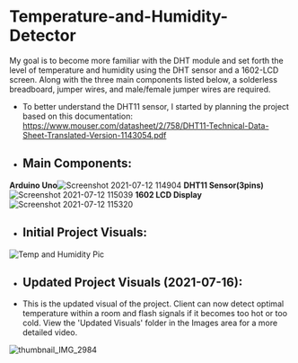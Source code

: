 # Temperature-and-Humidity-Detector

My goal is to become more familiar with the DHT module and set forth the level of temperature and humidity using the DHT sensor and a 1602-LCD screen. Along with the three main components listed below, a solderless breadboard, jumper wires, and male/female jumper wires are required.

- To better understand the DHT11 sensor, I started by planning the project based on this documentation: https://www.mouser.com/datasheet/2/758/DHT11-Technical-Data-Sheet-Translated-Version-1143054.pdf

- ## **Main Components:**
**Arduino Uno**![Screenshot 2021-07-12 114904](https://user-images.githubusercontent.com/81925146/125317667-2f228600-e307-11eb-87db-64e619671c66.png) 
**DHT11 Sensor(3pins)**![Screenshot 2021-07-12 115039](https://user-images.githubusercontent.com/81925146/125317959-698c2300-e307-11eb-8289-1f3f05189281.png)
**1602 LCD Display**![Screenshot 2021-07-12 115320](https://user-images.githubusercontent.com/81925146/125318379-c982c980-e307-11eb-93a7-b4345e6a9ed1.png)


- ## **Initial Project Visuals:**

![Temp and Humidity Pic](https://user-images.githubusercontent.com/81925146/125316500-2aa99d80-e306-11eb-97af-10f079aacad7.jpeg)

- ## **Updated Project Visuals (2021-07-16):**
- This is the updated visual of the project. Client can now detect optimal temperature within a room and flash signals if it becomes too hot or too cold. View the 'Updated Visuals' folder in the Images area for a more detailed video.

![thumbnail_IMG_2984](https://user-images.githubusercontent.com/81925146/125983854-f5691458-fa19-42aa-93bd-7bc9187634d5.jpg)



